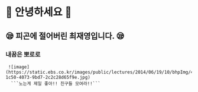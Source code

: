 # 👋 안녕하세요 👋

## :sleepy: 피곤에 절어버린 최재영입니다. :sleepy:

### 내꿈은 뽀로로 
      
     ![image](https://static.ebs.co.kr/images/public/lectures/2014/06/19/10/bhpImg/44deb98d-1c50-4073-9bd7-2c2c28d65f9e.jpg)
      ```노는게 제일 좋아!! 친구들 모여라!!```
      
